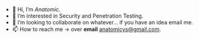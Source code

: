 - 👋 Hi, I’m *Anatomic*.
- 👀 I’m interested in Security and Penetration Testing.
- 💞️ I’m looking to collaborate on whatever... if you have an idea email me.
- 📫 How to reach me -> over **email** anatomicys@gmail.com.

<!---
ysanatomic/ysanatomic is a ✨ special ✨ repository because its `README.md` (this file) appears on your GitHub profile.
You can click the Preview link to take a look at your changes.
--->
